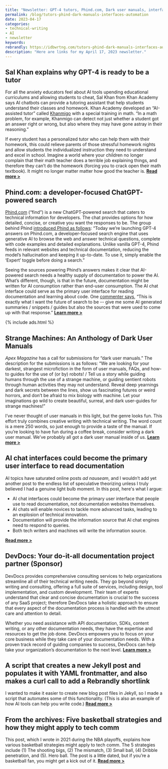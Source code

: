 ```yaml
---
title: "Newsletter: GPT-4 tutors, Phind.com, Dark user manuals, interfaces for reading docs, automation scripts, and bball"
permalink: /blog/tutors-phind-dark-manuals-interfaces-automation
date: 2023-04-17
categories:
- technical-writing
- AI
- newsletter
keywords: 
rebrandly: https://idbwrtng.com/tutors-phind-dark-manuals-interfaces-automation
description: "Here are links for my April 17, 2023 newsletter."
---
```


## Sal Khan explains why GPT-4 is ready to be a tutor

For all the anxiety educators feel about AI tools upending educational curriculums and allowing students to cheat, Sal Khan from Khan Academy says AI chatbots can provide a tutoring assistant that help students understand their classes and homework. Khan Academy developed an “AI-assisted tutor” called [Khanmigo](https://www.khanacademy.org/khan-labs) with a special training in math. “In a math problem, for example, Khanmigo can detect not just whether a student got an answer right or wrong, but also where they may have gone astray in their reasoning.” 

If every student has a personalized tutor who can help them with their homework, this could relieve parents of those stressful homework nights and allow students the individualized instruction they need to understand and excel in school. Imagine a world where your children no longer complain that their math teacher does a terrible job explaining things, and therefore they can’t do the homework (forcing you to crack open their math textbook). It might no longer matter matter how good the teacher is. [**Read more >**](https://www.axios.com/2023/04/07/sal-khan-chatgpt-gpt4-tutor)

## Phind.com: a developer-focused ChatGPT-powered search

[Phind.com](https://www.phind.com/) (“find”) is a new ChatGPT-powered search that caters to technical information for developers. The chat provides options for how detailed, concise, or creative you want the responses to be. The group behind Phind [introduced Phind as follows](https://hackerweb.app/#/item/35543668): “Today we’re launching GPT-4 answers on Phind.com, a developer-focused search engine that uses generative AI to browse the web and answer technical questions, complete with code examples and detailed explanations. Unlike vanilla GPT-4, Phind feeds in relevant websites and technical documentation, reducing the model’s hallucination and keeping it up-to-date. To use it, simply enable the ‘Expert’ toggle before doing a search.”

Seeing the sources powering Phind’s answers makes it clear that AI-powered search needs a healthy supply of documentation to power the AI. What’s different, though, is that in the future, documentation might be written for AI consumption rather than end-user consumption. The AI chat interface could serve as the primary user interface for reading documentation and learning about code. One [commenter says](https://hackerweb.app/#/item/35543668), “This is exactly what I want the future of search to be -- give me some AI generated summaries / snippets / guides but also the sources that were used to come up with that response.” [**Learn more >**](https://www.phind.com/)

{% include ads.html %}

## Strange Machines: An Anthology of Dark User Manuals

_Apex Magazine_ has a call for submissions for “dark user manuals.” The description for the submissions is as follows: “We are looking for your darkest, strangest microfiction in the form of user manuals, FAQs, and how-to guides for the use of (or by) robots! / Tell us a story while guiding humans through the use of a strange machine, or guiding sentient robots through human activities they may not understand. Reveal deep yearnings and dark secrets between the lines, show us fascinating futures or weird horrors, and don’t be afraid to mix biology with machine. Let your imaginations go wild to create beautiful, surreal, and dark user-guides for strange machines!”

I’ve never thought of user manuals in this light, but the genre looks fun. This effort truly combines creative writing with technical writing. The word count is a mere 250 words, so just enough to provide a taste of the manual. If you’re looking to have fun during a coffee break, consider writing a dark user manual. We’ve probably all got a dark user manual inside of us. [**Learn more >**](https://apex-magazine.com/blog/strange-machines-an-anthology-of-dark-user-manualsstrange-machines/) 

## AI chat interfaces could become the primary user interface to read documentation

AI topics have saturated online posts _ad nauseam_, and I wouldn’t add yet another post to the endless list of speculative theorizing unless I truly believed I had a genuine light bulb moment. In this post, here's what I argue:

* AI chat interfaces could become the primary user interface that people use to read documentation, not documentation websites themselves.
* ​​AI chats will enable novices to tackle more advanced tasks, leading to an explosion of technical innovation.
* Documentation will provide the information source that AI chat engines need to respond to queries.
* Both tech writers and machines will write the information source.

[**Read more >**](/blog/ai-chat-interfaces-are-the-new-user-interface-for-docs)

## DevDocs: Your do-it-all documentation project partner (Sponsor)

DevDocs provides comprehensive consulting services to help organizations streamline all of their technical writing needs. They go beyond simply writing and consulting, offering a full suite of services, including design, tool implementation, and custom development. Their team of experts understand that clear and concise documentation is crucial to the success of any SaaS project; therefore DevDocs take a holistic approach to ensure that every aspect of the documentation process is handled with the utmost care and attention to detail. 

Whether you need assistance with API documentation, SDKs, content writing, or any other documentation needs, they have the expertise and resources to get the job done. DevDocs empowers you to focus on your core business while they take care of your documentation needs. With a proven track record of guiding companies to success, DevDocs can help take your organization’s documentation to the next level. [**Learn more >**](https://idbwrtng.com/devdocs) 

## A script that creates a new Jekyll post and populates it with YAML frontmatter, and also makes a curl call to add a Rebrandly shortlink

I wanted to make it easier to create new blog post files in Jekyll, so I made a script that automates some of this functionality. (This is also an example of how AI tools can help you write code.) [**Read more >**](/blog/create-script-to-auto-create-new-post-jekyll)

## From the archives: Five basketball strategies and how they might apply to tech comm

This post, which I wrote in 2021 during the NBA playoffs, explains how various basketball strategies might apply to tech comm. The 5 strategies include (1) The shooting bigs, (2) The mismatch, (3) Small ball, (4) Dribble penetration, and (5). Hero ball. The post is a little dated, but if you’re a basketball fan, you might get a kick out of it. [**Read more >**](/blog/basketball-strategies-applicability-to-tech-comm)

